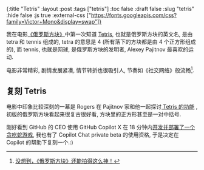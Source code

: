 {:title "Tetris"
 :layout :post
 :tags ["tetris"]
 :toc false
 :draft false
 :slug "tetris"
 :hide false
 :js true
 :external-css ["https://fonts.googleapis.com/css?family=Victor+Mono&display=swap"]}
 
我在电影[《俄罗斯方块》](https://www.imdb.com/title/tt12758060/)中第一次知道 [Tetris](https://en.wikipedia.org/wiki/Tetris), 也就是俄罗斯方块的英文名, 是由 tetra 和 tennis 组成的, tetra 的意思是 4 (所有落下的方块都是由 4 个正方形组成的), 而 tennis, 也就是网球, 是俄罗斯方块的发明者, Alexey Pajitnov 最喜欢的运动.

电影非常精彩, 剧情发展紧凑, 情节转折也很吸引人, 节奏如《社交网络》般流畅[^1].

## 复刻 Tetris

电影中印象比较深刻的一幕是 Rogers 在 Pajitnov 家和他一起探讨[ Tetris 的功能](https://www.imdb.com/video/vi3500197657/?ref_=ext_shr_lnk) , 初版的俄罗斯方块看起来很复古很好看, 方块里的正方形甚至是一对中括号. 

刚好看到 GitHub 的 CEO 使用 GitHub Copilot X 在 18 分钟内[开发并部署了一个贪吃蛇游戏](https://github.blog/2023-05-05-web-summit-rio-2023-building-an-app-in-18-minutes-with-github-copilot-x/), 我也有了 Copilot Chat private beta 的使用资格, 于是决定在 Copilot 的帮助下复刻一个.:)


<div>
  <canvas id="canvas" width="800" height="600"></canvas>
</div>

[^1]: [没想到，《俄罗斯方块》还能拍得这么神！](http://content.mtime.com/article/229064178/)
